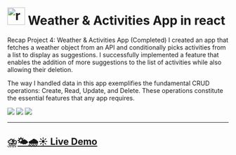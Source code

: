# <img height="40" src="https://github.com/mohammadreza99/mohammadreza99/blob/main/files/react.svg" alt="react"> Weather & Activities App in react

Recap Project 4: Weather & Activities App (Completed)
I created an app that fetches a weather object from an API and conditionally picks activities from a list to display as suggestions. I successfully implemented a feature that enables the addition of more suggestions to the list of activities while also allowing their deletion.

The way I handled data in this app exemplifies the fundamental CRUD operations: Create, Read, Update, and Delete. These operations constitute the essential features that any app requires.

![](https://skillicons.dev/icons?i=react)
![](https://skillicons.dev/icons?i=javascript)
![](https://skillicons.dev/icons?i=css)

-------------------------------------

## [⛈️🌤️🌧️☀️ Live Demo](https://maryhbb.github.io/react-weather-and-activities-app/)
